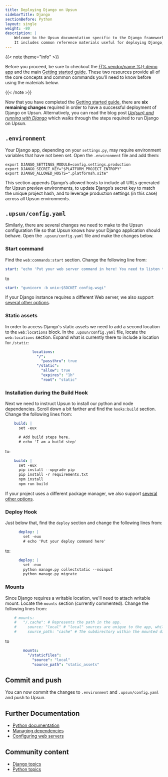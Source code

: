 ```yaml
---
title: Deploying Django on Upsun
sidebarTitle: Django
sectionBefore: Python
layout: single
weight: -80
description: |
    Welcome to the Upsun documentation specific to the Django framework on Upsun.
    It includes common reference materials useful for deploying Django, but also external community and blog resources that cover more advanced topics relevant for the framework.
---
```


{{< note theme="info" >}}

Before you proceed, be sure to checkout the [{{% vendor/name %}} demo app](https://console.upsun.com/projects/create-project) and the main [Getting started guide](/get-started/here/_index.md). These two resources provide all of the core concepts and common commands you'll need to know before using the materials below.

{{< /note >}}

Now that you have completed the [Getting started guide](/get-started/here/_index.md), there are **six remaining changes**
required in order to have a successful deployment of Django on Upsun. Alternatively, you can read the blog post
[_Up(sun) and running with Django_](https://upsun.com/blog/setting-up-django-on-upsun/) which walks through the steps
required to run Django on Upsun.

## `.environment`
Your Django app, depending on your `settings.py`, may require environment variables that have not been set. Open the `.environment` file and add them:
```shell
export DJANGO_SETTINGS_MODULE=config.settings.production
export DJANGO_SECRET_KEY="$PLATFORM_PROJECT_ENTROPY"
export DJANGO_ALLOWED_HOSTS=".platformsh.site"
```
This section appends Django’s allowed hosts to include all URLs generated for Upsun preview environments, to update
Django’s secret key to match the unique project hash, and to leverage production settings (in this case) across all
Upsun environments.

## `.upsun/config.yaml`
Similarly, there are several changes we need to make to the Upsun configuration file so that Upsun knows how your Django
application should behave. Open the `.upsun/config.yaml` file and make the changes below.
### Start command
Find the `web:commands:start` section. Change the following line from:
```yaml
start: "echo 'Put your web server command in here! You need to listen to \"$UNIX\" unix socket. Read more about it here: https://docs.upsun.com/create-apps/app-reference.html#web-commands'; sleep 60"
```
to
```yaml
start: "gunicorn -b unix:$SOCKET config.wsgi"
```
If your Django instance requires a different Web server, we also support [several other options](/languages/python/server.md).

### Static assets
In order to access Django's static assets we need to add a second location to the `web:locations` block. In the
`.upsun/config.yaml` file, locate the `web:locations` section. Expand what is currently there to include a location for
`/static`:

```yaml
            locations:
              "/":
                "passthru": true
              "/static":
                "allow": true
                "expires": "1h"
                "root": "static"
```


### Installation during the Build Hook
Next we need to instruct Upsun to install our python and node dependencies. Scroll down a bit farther and find the
`hooks:build` section. Change the following lines from:
```yaml
    build: |
      set -eux

      # Add build steps here.
      # echo 'I am a build step'
```
to:
```yaml
    build: |
      set -eux
      pip install --upgrade pip
      pip install -r requirements.txt
      npm install
      npm run build
```
If your project uses a different package manager, we also support [several other options](/languages/python/dependencies.md).

### Deploy Hook
Just below that, find the `deploy` section and change the following lines from:
```yaml
      deploy: |
        set -eux
        # echo 'Put your deploy command here'
```
to:
```yaml
      deploy: |
        set -eux
        python manage.py collectstatic --noinput
        python manage.py migrate
```

### Mounts
Since Django requires a writable location, we'll need to attach writable mount. Locate the `mounts` section (currently
commented). Change the following lines from:

```yaml
    # mounts:
    #   "/.cache": # Represents the path in the app.
    #     source: "local" # "local" sources are unique to the app, while "service" sources can be shared among apps.
    #     source_path: "cache" # The subdirectory within the mounted disk (the source) where the mount should point.
```
to

```yaml
        mounts:
          "/staticfiles":
            "source": "local"
            "source_path": "static_assets"
```
## Commit and push
You can now commit the changes to `.environment` and `.upsun/config.yaml` and push to Upsun.
## Further Documentation

- [Python documentation](/languages/python/)
- [Managing dependencies](/languages/python/dependencies)
- [Configuring web servers](/languages/python/server)

## Community content

- [Django topics](https://support.platform.sh/hc/en-us/search?utf8=%E2%9C%93&query=django)
- [Python topics](https://support.platform.sh/hc/en-us/search?utf8=%E2%9C%93&query=python)

<!-- ## Blogs -->



<!-- ## Video -->
